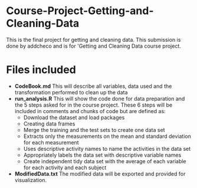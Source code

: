 # Course-Project-Getting-and-Cleaning-Data
This is the final project for getting and cleaning data.  This submission is done by addcheco and is for 'Getting and Cleaning Data course project. 
# Files included 
- **CodeBook.md** This will describe all variables, data used and the transformation performed to clean up the data 
- **run_analysis.R** This will show the code done for data preparation and the 5 steps asked for in the course project. These 6 steps will be included in comments and chunks of code but are defined as: 
  - Download the dataset and load packages 
  - Creating data frames
  - Merge the training and the test sets to create one data set
  - Extracts only the measurements on the mean and standard deviation for each measurement 
  - Uses descriptive activity names to name the activities in the data set
  - Appropriately labels the data set with descriptive variable names 
  - Create independent tidy data set with the average of each variable for each activity and each subject
- **ModifiedData.txt** The modified data will be exported and provided for visualization. 
